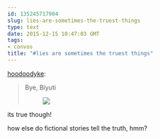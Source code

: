 ```yaml
---
id: 135245717904
slug: lies-are-sometimes-the-truest-things
type: text
date: 2015-12-15 10:47:03 GMT
tags:
- convos
title: "#lies are sometimes the truest things"
---
```

<p><a class="tumblr_blog" href="http://hoodoodyke.tumblr.com/post/135245612154">hoodoodyke</a>:</p>
<blockquote>
<p><p>Bye, Biyuti</p>
<figure data-orig-height="167" data-orig-width="170"><img src="https://40.media.tumblr.com/73480bfc9dd824c7b3e18e6a47afc8a7/tumblr_inline_nzeb2qhclN1qfzb2v_540.jpg" data-orig-height="167" data-orig-width="170"></figure></p>
</blockquote>

its true though!

how else do fictional stories tell the truth, hmm?